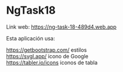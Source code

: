 # NgTask18

Link web: https://ng-task-18-489d4.web.app

Esta aplicación usa:

https://getbootstrap.com/ estilos<br/>
https://svgl.app/ icono de Google<br/>
https://tabler.io/icons iconos de tabla<br/>
